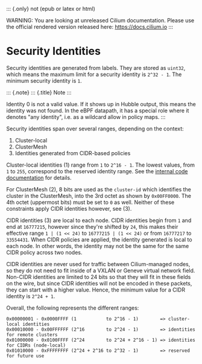 ::: {.only}
not (epub or latex or html)

WARNING: You are looking at unreleased Cilium documentation. Please use
the official rendered version released here: <https://docs.cilium.io>
:::

Security Identities
===================

Security identities are generated from labels. They are stored as
`uint32`, which means the maximum limit for a security identity is
`2^32 - 1`. The minimum security identity is `1`.

::: {.note}
::: {.title}
Note
:::

Identity 0 is not a valid value. If it shows up in Hubble output, this
means the identity was not found. In the eBPF datapath, it has a special
role where it denotes \"any identity\", i.e. as a wildcard allow in
policy maps.
:::

Security identities span over several ranges, depending on the context:

1)  Cluster-local
2)  ClusterMesh
3)  Identities generated from CIDR-based policies

Cluster-local identities (1) range from `1` to `2^16 - 1`. The lowest
values, from `1` to `255`, correspond to the reserved identity range.
See the [internal code
documentation](https://pkg.go.dev/github.com/cilium/cilium/pkg/identity#NumericIdentity)
for details.

For ClusterMesh (2), 8 bits are used as the `cluster-id` which
identifies the cluster in the ClusterMesh, into the 3rd octet as shown
by `0x00FF0000`. The 4th octet (uppermost bits) must be set to `0` as
well. Neither of these constraints apply CIDR identities however, see
(3).

CIDR identities (3) are local to each node. CIDR identities begin from
`1` and end at `16777215`, however since they\'re shifted by `24`, this
makes their effective range `1 | (1 << 24)` to `16777215 | (1 << 24)` or
from `16777217` to `33554431`. When CIDR policies are applied, the
identity generated is local to each node. In other words, the identity
may not be the same for the same CIDR policy across two nodes.

CIDR identities are never used for traffic between Cilium-managed nodes,
so they do not need to fit inside of a VXLAN or Geneve virtual network
field. Non-CIDR identities are limited to 24 bits so that they will fit
in these fields on the wire, but since CIDR identities will not be
encoded in these packets, they can start with a higher value. Hence, the
minimum value for a CIDR identity is `2^24 + 1`.

Overall, the following represents the different ranges:

    0x00000001 - 0x0000FFFF (1           to 2^16 - 1)        => cluster-local identities
    0x00010000 - 0x00FFFFFF (2^16        to 2^24 - 1)        => identities for remote clusters
    0x01000000 - 0x0100FFFF (2^24        to 2^24 + 2^16 - 1) => identities for CIDRs (node-local)
    0x01010000 - 0xFFFFFFFF (2^24 + 2^16 to 2^32 - 1)        => reserved for future use
